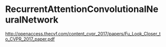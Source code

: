 # RecurrentAttentionConvolutionalNeuralNetwork
http://openaccess.thecvf.com/content_cvpr_2017/papers/Fu_Look_Closer_to_CVPR_2017_paper.pdf
